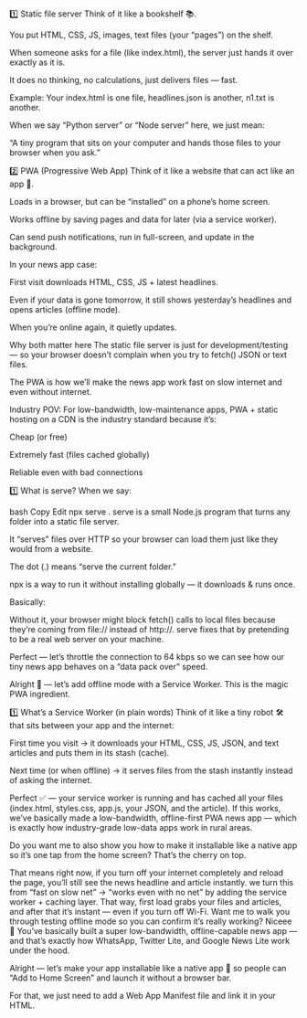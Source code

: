1️⃣ Static file server
Think of it like a bookshelf 📚.

You put HTML, CSS, JS, images, text files (your “pages”) on the shelf.

When someone asks for a file (like index.html), the server just hands it over exactly as it is.

It does no thinking, no calculations, just delivers files — fast.

Example: Your index.html is one file, headlines.json is another, n1.txt is another.

When we say “Python server” or “Node server” here, we just mean:

“A tiny program that sits on your computer and hands those files to your browser when you ask.”

2️⃣ PWA (Progressive Web App)
Think of it like a website that can act like an app 📱.

Loads in a browser, but can be “installed” on a phone’s home screen.

Works offline by saving pages and data for later (via a service worker).

Can send push notifications, run in full-screen, and update in the background.

In your news app case:

First visit downloads HTML, CSS, JS + latest headlines.

Even if your data is gone tomorrow, it still shows yesterday’s headlines and opens articles (offline mode).

When you’re online again, it quietly updates.

Why both matter here
The static file server is just for development/testing — so your browser doesn’t complain when you try to fetch() JSON or text files.

The PWA is how we’ll make the news app work fast on slow internet and even without internet.

Industry POV:
For low-bandwidth, low-maintenance apps, PWA + static hosting on a CDN is the industry standard because it’s:

Cheap (or free)

Extremely fast (files cached globally)

Reliable even with bad connections

1️⃣ What is serve?
When we say:

bash
Copy
Edit
npx serve .
serve is a small Node.js program that turns any folder into a static file server.

It “serves” files over HTTP so your browser can load them just like they would from a website.

The dot (.) means “serve the current folder.”

npx is a way to run it without installing globally — it downloads & runs once.

Basically:

Without it, your browser might block fetch() calls to local files because they’re coming from file:// instead of http://.
serve fixes that by pretending to be a real web server on your machine.


Perfect — let’s throttle the connection to 64 kbps so we can see how our tiny news app behaves on a “data pack over” speed.

Alright 🚀 — let’s add offline mode with a Service Worker.
This is the magic PWA ingredient.

1️⃣ What’s a Service Worker (in plain words)
Think of it like a tiny robot 🛠 that sits between your app and the internet:

First time you visit → it downloads your HTML, CSS, JS, JSON, and text articles and puts them in its stash (cache).

Next time (or when offline) → it serves files from the stash instantly instead of asking the internet.

Perfect ✅ — your service worker is running and has cached all your files (index.html, styles.css, app.js, your JSON, and the article).
If this works, we’ve basically made a low-bandwidth, offline-first PWA news app — which is exactly how industry-grade low-data apps work in rural areas.

Do you want me to also show you how to make it installable like a native app so it’s one tap from the home screen? That’s the cherry on top.

That means right now, if you turn off your internet completely and reload the page, you’ll still see the news headline and article instantly.
 we turn this from “fast on slow net” → “works even with no net” by adding the service worker + caching layer.
That way, first load grabs your files and articles, and after that it’s instant — even if you turn off Wi-Fi.
Want me to walk you through testing offline mode so you can confirm it’s really working?
Niceee 🎉
You’ve basically built a super low-bandwidth, offline-capable news app — and that’s exactly how WhatsApp, Twitter Lite, and Google News Lite work under the hood.


Alright — let’s make your app installable like a native app 📱 so people can “Add to Home Screen” and launch it without a browser bar.

For that, we just need to add a Web App Manifest file and link it in your HTML.